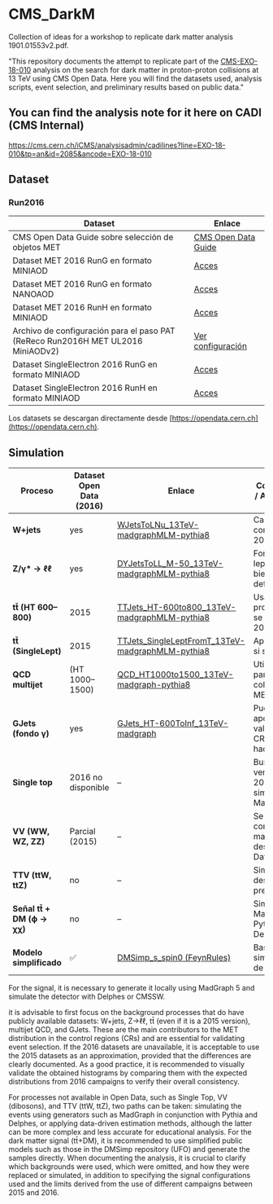 # CMS_DarkM
Collection of ideas for a workshop to replicate dark matter analysis 1901.01553v2.pdf.

"This repository documents the attempt to replicate part of the [CMS-EXO-18-010](https://www.arxiv.org/pdf/1901.01553) analysis on the search for dark matter in proton-proton collisions at 13 TeV using CMS Open Data. Here you will find the datasets used, analysis scripts, event selection, and preliminary results based on public data."

## You can find the analysis note for it here on CADI (CMS Internal)
https://cms.cern.ch/iCMS/analysisadmin/cadilines?line=EXO-18-010&tp=an&id=2085&ancode=EXO-18-010

## Dataset
### Run2016

| Dataset | Enlace |
|--------------|--------|
| CMS Open Data Guide sobre selección de objetos MET | [CMS Open Data Guide](https://cms-opendata-guide.web.cern.ch/analysis/selection/objects/met/) |
| Dataset MET 2016 RunG en formato MINIAOD | [Acces](https://opendata.cern.ch/record/30509) |
| Dataset MET 2016 RunG en formato NANOAOD | [Acces](https://opendata.cern.ch/record/30526) |
| Dataset MET 2016 RunH en formato MINIAOD | [Acces](https://opendata.cern.ch/record/30542) |
| Archivo de configuración para el paso PAT (ReReco Run2016H MET UL2016 MiniAODv2) | [Ver configuración](https://opendata-qa.cern.ch/record/30453?utm) |
| Dataset SingleElectron 2016 RunG en formato MINIAOD | [Acces](https://opendata.cern.ch/record/30512) |
| Dataset SingleElectron 2016 RunH en formato MINIAOD | [Acces](https://opendata.cern.ch/record/30545) |

Los datasets se descargan directamente desde [https://opendata.cern.ch](https://opendata.cern.ch).

## Simulation

| Proceso               | Dataset Open Data (2016) | Enlace                                                                                  | Comentario / Alternativa                              |
|------------------------|---------------------------|------------------------------------------------------------------------------------------|--------------------------------------------------------|
| **W+jets**             | yes                        | [WJetsToLNu_13TeV-madgraphMLM-pythia8](https://opendata.cern.ch/record/69710)           | Campaña completa en 2016.                             |
| **Z/γ\* → ℓℓ**         | yes                        | [DYJetsToLL_M-50_13TeV-madgraphMLM-pythia8](https://opendata.cern.ch/record/35671)      | Fondo leptónico bien definido.                        |
| **tt̄ (HT 600–800)**   |  2015               | [TTJets_HT-600to800_13TeV-madgraphMLM-pythia8](https://opendata.cern.ch/record/19946)   | Usar como proxy si no se encuentra 2016.              |
| **tt̄ (SingleLept)**   |  2015               | [TTJets_SingleLeptFromT_13TeV-madgraphMLM-pythia8](https://opendata.cern.ch/record/19938) | Aprox válida si se justifica.                         |
| **QCD multijet**       |  (HT 1000–1500)          | [QCD_HT1000to1500_13TeV-madgraph-pythia8](https://opendata.cern.ch/record/5495)          | Utilizable para validar colas de MET.                 |
| **GJets (fondo γ)**    | yes                         | [GJets_HT-600ToInf_13TeV-madgraph](https://opendata.cern.ch/record/5564)                | Puede apoyar validación en CR hadrónicos.             |
| **Single top**         |2016 no disponible      | –                                                                                        | Buscar versiones 2015 o simular con MadGraph.         |
| **VV (WW, WZ, ZZ)**    | Parcial (2015)          | –                                                                                        | Se puede combinar manualmente desde Open Data 2015.   |
| **TTV (ttW, ttZ)**     | no                         | –                                                                                        | Simular si se desea alta precisión.                   |
| **Señal tt̄ + DM (ϕ → χχ)** | no                   | –                                                                                        | Simular con MadGraph + Pythia + Delphes.              |
| **Modelo simplificado**| ✅                         | [DMSimp_s_spin0 (FeynRules)](https://feynrules.irmp.ucl.ac.be/wiki/DMsimp)              | Base para simulación de señal.                        |


For the signal, it is necessary to generate it locally using MadGraph 5 and simulate the detector with Delphes or CMSSW.

it is advisable to first focus on the background processes that do have publicly available datasets: W+jets, Z→ℓℓ, tt̄ (even if it is a 2015 version), multijet QCD, and GJets. These are the main contributors to the MET distribution in the control regions (CRs) and are essential for validating event selection. If the 2016 datasets are unavailable, it is acceptable to use the 2015 datasets as an approximation, provided that the differences are clearly documented. As a good practice, it is recommended to visually validate the obtained histograms by comparing them with the expected distributions from 2016 campaigns to verify their overall consistency.

For processes not available in Open Data, such as Single Top, VV (dibosons), and TTV (ttW, ttZ), two paths can be taken: simulating the events using generators such as MadGraph in conjunction with Pythia and Delphes, or applying data-driven estimation methods, although the latter can be more complex and less accurate for educational analysis. For the dark matter signal (tt̄+DM), it is recommended to use simplified public models such as those in the DMSimp repository (UFO) and generate the samples directly. When documenting the analysis, it is crucial to clarify which backgrounds were used, which were omitted, and how they were replaced or simulated, in addition to specifying the signal configurations used and the limits derived from the use of different campaigns between 2015 and 2016.
